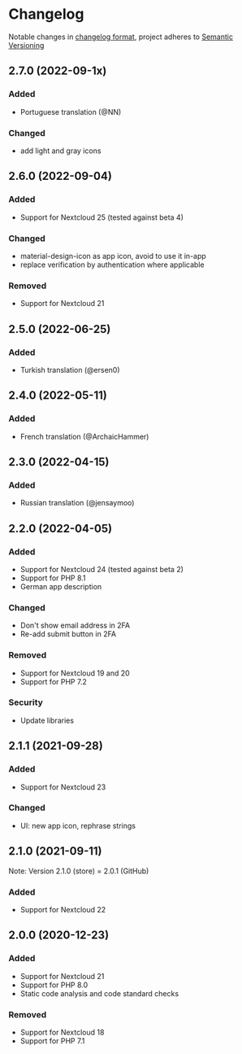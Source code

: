 # Changelog
Notable changes in [changelog format](https://keepachangelog.com/en/1.0.0/), project adheres to [Semantic Versioning](https://semver.org/spec/v2.0.0.html)

## 2.7.0 (2022-09-1x)

### Added

* Portuguese translation (@NN)

### Changed

* add light and gray icons

## 2.6.0 (2022-09-04)

### Added
- Support for Nextcloud 25 (tested against beta 4)
### Changed
- material-design-icon as app icon, avoid to use it in-app
- replace verification by authentication where applicable
### Removed
- Support for Nextcloud 21

## 2.5.0 (2022-06-25)
### Added
- Turkish translation (@ersen0)

## 2.4.0 (2022-05-11)
### Added
- French translation (@ArchaicHammer)

## 2.3.0 (2022-04-15)
### Added
- Russian translation (@jensaymoo)

## 2.2.0 (2022-04-05)
### Added
- Support for Nextcloud 24 (tested against beta 2)
- Support for PHP 8.1
- German app description
### Changed
- Don't show email address in 2FA
- Re-add submit button in 2FA
### Removed
- Support for Nextcloud 19 and 20
- Support for PHP 7.2
### Security
- Update libraries

## 2.1.1 (2021-09-28)
### Added
- Support for Nextcloud 23
### Changed
- UI: new app icon, rephrase strings

## 2.1.0 (2021-09-11)
Note: Version 2.1.0 (store) = 2.0.1 (GitHub)
### Added
- Support for Nextcloud 22

## 2.0.0 (2020-12-23)

### Added

- Support for Nextcloud 21
- Support for PHP 8.0
- Static code analysis and code standard checks

### Removed

- Support for Nextcloud 18
- Support for PHP 7.1
